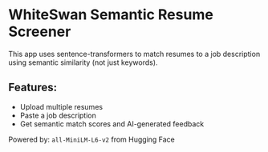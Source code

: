 # WhiteSwan Semantic Resume Screener

This app uses sentence-transformers to match resumes to a job description using semantic similarity (not just keywords).

## Features:
- Upload multiple resumes
- Paste a job description
- Get semantic match scores and AI-generated feedback

Powered by: `all-MiniLM-L6-v2` from Hugging Face
